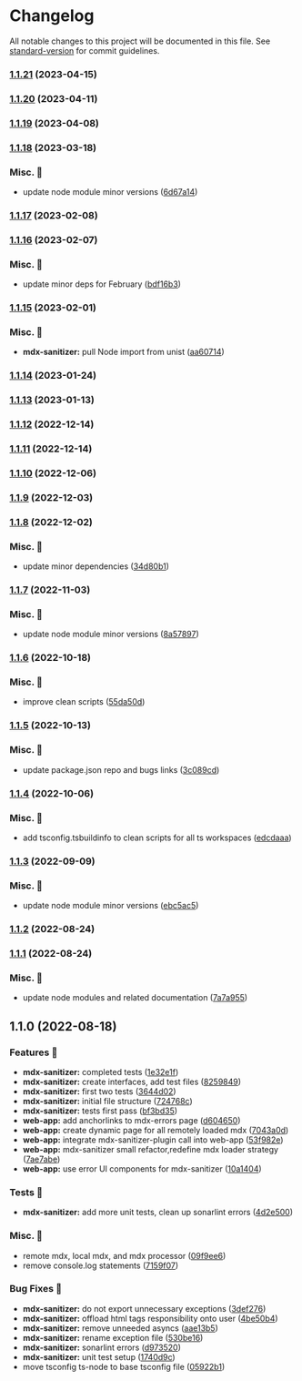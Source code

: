 # Changelog

All notable changes to this project will be documented in this file. See [standard-version](https://github.com/conventional-changelog/standard-version) for commit guidelines.

### [1.1.21](https://github.com/carbon-design-system/carbon-platform/compare/@carbon-platform/mdx-sanitizer@1.1.20...@carbon-platform/mdx-sanitizer@1.1.21) (2023-04-15)

### [1.1.20](https://github.com/carbon-design-system/carbon-platform/compare/@carbon-platform/mdx-sanitizer@1.1.19...@carbon-platform/mdx-sanitizer@1.1.20) (2023-04-11)

### [1.1.19](https://github.com/carbon-design-system/carbon-platform/compare/@carbon-platform/mdx-sanitizer@1.1.18...@carbon-platform/mdx-sanitizer@1.1.19) (2023-04-08)

### [1.1.18](https://github.com/carbon-design-system/carbon-platform/compare/@carbon-platform/mdx-sanitizer@1.1.17...@carbon-platform/mdx-sanitizer@1.1.18) (2023-03-18)


### Misc. 🔮

* update node module minor versions ([6d67a14](https://github.com/carbon-design-system/carbon-platform/commit/6d67a148f21a4b4e68771b35be2e318d4960b159))

### [1.1.17](https://github.com/carbon-design-system/carbon-platform/compare/@carbon-platform/mdx-sanitizer@1.1.16...@carbon-platform/mdx-sanitizer@1.1.17) (2023-02-08)

### [1.1.16](https://github.com/carbon-design-system/carbon-platform/compare/@carbon-platform/mdx-sanitizer@1.1.15...@carbon-platform/mdx-sanitizer@1.1.16) (2023-02-07)


### Misc. 🔮

* update minor deps for February ([bdf16b3](https://github.com/carbon-design-system/carbon-platform/commit/bdf16b33441abe4a124b16a3b83dcf86d1706973))

### [1.1.15](https://github.com/carbon-design-system/carbon-platform/compare/@carbon-platform/mdx-sanitizer@1.1.14...@carbon-platform/mdx-sanitizer@1.1.15) (2023-02-01)


### Misc. 🔮

* **mdx-sanitizer:** pull Node import from unist ([aa60714](https://github.com/carbon-design-system/carbon-platform/commit/aa60714d42050156206bc022833b50f44d04e920))

### [1.1.14](https://github.com/carbon-design-system/carbon-platform/compare/@carbon-platform/mdx-sanitizer@1.1.13...@carbon-platform/mdx-sanitizer@1.1.14) (2023-01-24)

### [1.1.13](https://github.com/carbon-design-system/carbon-platform/compare/@carbon-platform/mdx-sanitizer@1.1.12...@carbon-platform/mdx-sanitizer@1.1.13) (2023-01-13)

### [1.1.12](https://github.com/carbon-design-system/carbon-platform/compare/@carbon-platform/mdx-sanitizer@1.1.11...@carbon-platform/mdx-sanitizer@1.1.12) (2022-12-14)

### [1.1.11](https://github.com/carbon-design-system/carbon-platform/compare/@carbon-platform/mdx-sanitizer@1.1.10...@carbon-platform/mdx-sanitizer@1.1.11) (2022-12-14)

### [1.1.10](https://github.com/carbon-design-system/carbon-platform/compare/@carbon-platform/mdx-sanitizer@1.1.9...@carbon-platform/mdx-sanitizer@1.1.10) (2022-12-06)

### [1.1.9](https://github.com/carbon-design-system/carbon-platform/compare/@carbon-platform/mdx-sanitizer@1.1.8...@carbon-platform/mdx-sanitizer@1.1.9) (2022-12-03)

### [1.1.8](https://github.com/carbon-design-system/carbon-platform/compare/@carbon-platform/mdx-sanitizer@1.1.7...@carbon-platform/mdx-sanitizer@1.1.8) (2022-12-02)


### Misc. 🔮

* update minor dependencies ([34d80b1](https://github.com/carbon-design-system/carbon-platform/commit/34d80b1fe1c8e39a1b6aac6fdf0447c40cd0d0ba))

### [1.1.7](https://github.com/carbon-design-system/carbon-platform/compare/@carbon-platform/mdx-sanitizer@1.1.6...@carbon-platform/mdx-sanitizer@1.1.7) (2022-11-03)


### Misc. 🔮

* update node module minor versions ([8a57897](https://github.com/carbon-design-system/carbon-platform/commit/8a578978d5342d0ae06c8e789ebeba43461cd824))

### [1.1.6](https://github.com/carbon-design-system/carbon-platform/compare/@carbon-platform/mdx-sanitizer@1.1.5...@carbon-platform/mdx-sanitizer@1.1.6) (2022-10-18)


### Misc. 🔮

* improve clean scripts ([55da50d](https://github.com/carbon-design-system/carbon-platform/commit/55da50d5ba7ed9fac83ad09471152cd7c6c8d9a5))

### [1.1.5](https://github.com/carbon-design-system/carbon-platform/compare/@carbon-platform/mdx-sanitizer@1.1.4...@carbon-platform/mdx-sanitizer@1.1.5) (2022-10-13)


### Misc. 🔮

* update package.json repo and bugs links ([3c089cd](https://github.com/carbon-design-system/carbon-platform/commit/3c089cdde1ddde2a3b9f750680755c4253bfcae2))

### [1.1.4](https://github.com/carbon-design-system/carbon-platform/compare/@carbon-platform/mdx-sanitizer@1.1.3...@carbon-platform/mdx-sanitizer@1.1.4) (2022-10-06)


### Misc. 🔮

* add tsconfig.tsbuildinfo to clean scripts for all ts workspaces ([edcdaaa](https://github.com/carbon-design-system/carbon-platform/commit/edcdaaa1a1175a34f16d97e497f8d51bfe827673))

### [1.1.3](https://github.com/carbon-design-system/carbon-platform/compare/@carbon-platform/mdx-sanitizer@1.1.2...@carbon-platform/mdx-sanitizer@1.1.3) (2022-09-09)


### Misc. 🔮

* update node module minor versions ([ebc5ac5](https://github.com/carbon-design-system/carbon-platform/commit/ebc5ac527813f26eba3a7aca74574320c1067f17))

### [1.1.2](https://github.com/carbon-design-system/carbon-platform/compare/@carbon-platform/mdx-sanitizer@1.1.1...@carbon-platform/mdx-sanitizer@1.1.2) (2022-08-24)

### [1.1.1](https://github.com/carbon-design-system/carbon-platform/compare/@carbon-platform/mdx-sanitizer@1.1.0...@carbon-platform/mdx-sanitizer@1.1.1) (2022-08-24)


### Misc. 🔮

* update node modules and related documentation ([7a7a955](https://github.com/carbon-design-system/carbon-platform/commit/7a7a955ed7b12220ac79cf321c5f5e2543529e17))

## 1.1.0 (2022-08-18)


### Features 🌟

* **mdx-sanitizer:** completed tests ([1e32e1f](https://github.com/carbon-design-system/carbon-platform/commit/1e32e1f8c0c8dccd54f8ac4e50cdbd8d9873143e))
* **mdx-sanitizer:** create interfaces, add test files ([8259849](https://github.com/carbon-design-system/carbon-platform/commit/82598493a6d50e11a52561eff16c90ce5a13c6fa))
* **mdx-sanitizer:** first two tests ([3644d02](https://github.com/carbon-design-system/carbon-platform/commit/3644d02c0d50cf1e320ae19d1a57017ded2c536d))
* **mdx-sanitizer:** initial file structure ([724768c](https://github.com/carbon-design-system/carbon-platform/commit/724768c65addd1ba52552ad269fd2f6fe3b25cbf))
* **mdx-sanitizer:** tests first pass ([bf3bd35](https://github.com/carbon-design-system/carbon-platform/commit/bf3bd353c7839524a97580dc1485b9fa7d3c6603))
* **web-app:** add anchorlinks to mdx-errors page ([d604650](https://github.com/carbon-design-system/carbon-platform/commit/d604650a2121bc53583a03a4e6ac2dfa7edfe551))
* **web-app:** create dynamic page for all remotely loaded mdx ([7043a0d](https://github.com/carbon-design-system/carbon-platform/commit/7043a0d2b91a92e140fe926928d62d4e025afc37))
* **web-app:** integrate mdx-sanitizer-plugin call into web-app ([53f982e](https://github.com/carbon-design-system/carbon-platform/commit/53f982e0903ecdaddff3af7af818d354d9e86828))
* **web-app:** mdx-sanitizer small refactor,redefine mdx loader strategy ([7ae7abe](https://github.com/carbon-design-system/carbon-platform/commit/7ae7abe11e3dea97e220fe8f76935ed680c35067))
* **web-app:** use error UI components for mdx-sanitizer ([10a1404](https://github.com/carbon-design-system/carbon-platform/commit/10a1404d31071a8d31b35b4b9679d6d7112294f1))


### Tests 🧪

* **mdx-sanitizer:** add more unit tests, clean up sonarlint errors ([4d2e500](https://github.com/carbon-design-system/carbon-platform/commit/4d2e5005406f7e01be5769c57383086f8f2a6076))


### Misc. 🔮

* remote mdx, local mdx, and mdx processor ([09f9ee6](https://github.com/carbon-design-system/carbon-platform/commit/09f9ee671136eb4c57058ad2ff6841d0f2cd75d0))
* remove console.log statements ([7159f07](https://github.com/carbon-design-system/carbon-platform/commit/7159f07cd54c70ebc960162f735fb9c2f00cdb28))


### Bug Fixes 🐛

* **mdx-sanitizer:** do not export unnecessary exceptions ([3def276](https://github.com/carbon-design-system/carbon-platform/commit/3def276b1c2e31b49363157b182bea9888c72e46))
* **mdx-sanitizer:** offload html tags responsibility onto user ([4be50b4](https://github.com/carbon-design-system/carbon-platform/commit/4be50b46267c102fa026c433faa0ebf24eb6c15c))
* **mdx-sanitizer:** remove unneeded asyncs ([aae13b5](https://github.com/carbon-design-system/carbon-platform/commit/aae13b5cb88cb246e2115f618f58b90e494c7d5f))
* **mdx-sanitizer:** rename exception file ([530be16](https://github.com/carbon-design-system/carbon-platform/commit/530be168cf0139d67935ad79a8b525b3492ac778))
* **mdx-sanitizer:** sonarlint errors ([d973520](https://github.com/carbon-design-system/carbon-platform/commit/d973520ac8be602a6ecd38a69c9ad70938ebb197))
* **mdx-sanitizer:** unit test setup ([1740d9c](https://github.com/carbon-design-system/carbon-platform/commit/1740d9c99e98fa5b9233bdaa7e349441cd3ff779))
* move tsconfig ts-node to base tsconfig file ([05922b1](https://github.com/carbon-design-system/carbon-platform/commit/05922b1ad0213aa47955adbded4a9337520a194c))
